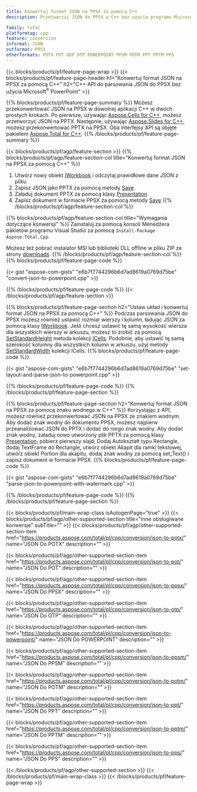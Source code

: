 ```yaml
---
title: Konwertuj format JSON na PPSX za pomocą C++
description: Przetwarzaj JSON do PPSX w C++ bez użycia programu Microsoft PowerPoint

family: total
platformtag: cpp
feature: conversion
informat: JSON
outformat: PPSX
otherformats: POTX POT ODP OTP POWERPOINT PPSM POTM PPT PPTM PPS
---
```

{{< blocks/products/pf/feature-page-wrap >}}
{{< blocks/products/pf/feature-page-header h1="Konwertuj format JSON na PPSX za pomocą C++" h2="C++ API do parsowania JSON do PPSX bez użycia Microsoft<sup>&reg;</sup> PowerPoint" >}}

{{% blocks/products/pf/feature-page-summary %}}
Możesz przekonwertować JSON na PPSX w dowolnej aplikacji C++ w dwóch prostych krokach. Po pierwsze, używając [Aspose.Cells for C++](https://products.aspose.com/cells/cpp/), możesz przetworzyć JSON na PPTX. Następnie, używając [Aspose.Slides for C++](https://products.aspose.com/slides/cpp/), możesz przekonwertować PPTX na PPSX. Oba interfejsy API są objęte pakietem [Aspose.Total for C++](https://products.aspose.com/total/cpp/). 
{{% /blocks/products/pf/feature-page-summary  %}}

{{< blocks/products/pf/agp/feature-section >}}
{{% blocks/products/pf/agp/feature-section-col title="Konwertuj format JSON na PPSX za pomocą C++" %}}
1. Utwórz nowy obiekt [IWorkbook](https://reference.aspose.com/cells/cpp/class/aspose.cells.i_workbook) i odczytaj prawidłowe dane JSON z pliku
2. Zapisz JSON jako PPTX za pomocą metody [Save](https://reference.aspose.com/cells/cpp/class/aspose.cells.i_workbook#a9460f52a2dec8f4bf623a4905167d997)
3. Załaduj dokument PPTX za pomocą klasy [Presentation](https://reference.aspose.com/slides/cpp/class/aspose.slides.presentation)
4. Zapisz dokument w formacie PPSX za pomocą metody [Save](https://reference.aspose.com/slides/cpp/class/aspose.slides.presentation#afcd59ec697bf05c10f78c3869de2ec9e)
{{% /blocks/products/pf/agp/feature-section-col %}}

{{% blocks/products/pf/agp/feature-section-col title="Wymagania dotyczące konwersji" %}}
Zainstaluj za pomocą konsoli Menedżera pakietów programu Visual Studio za pomocą ```Install-Package Aspose.Total.Cpp```.

Możesz też pobrać instalator MSI lub biblioteki DLL offline w pliku ZIP ze strony [downloads](https://releases.aspose.com/total/cpp).
{{% /blocks/products/pf/agp/feature-section-col %}}
{{% blocks/products/pf/feature-page-code %}}

{{< gist "aspose-com-gists" "e6b7f7744296b6d7ad8619a0769d75be" "convert-json-to-powerpoint.cpp" >}}



{{% /blocks/products/pf/feature-page-code %}}
{{< /blocks/products/pf/agp/feature-section >}}

{{% blocks/products/pf/feature-page-section  h2="Ustaw układ i konwertuj format JSON na PPSX za pomocą C++" %}}
Podczas parsowania JSON do PPSX możesz również ustawić rozmiar wierszy i kolumn, ładując JSON za pomocą klasy [IWorkbook](https://reference.aspose.com/cells/cpp/class/aspose.cells.i_workbook). Jeśli chcesz ustawić tę samą wysokość wiersza dla wszystkich wierszy w arkuszu, możesz to zrobić za pomocą [SetStandardHeight](https://reference.aspose.com/cells/cpp/class/aspose.cells.i_cell#a0b79a3163e2b601aa1b6a6a1e3f1467f ) metoda kolekcji [ICells](https://reference.aspose.com/cells/cpp/class/aspose.cells.i_cell). Podobnie, aby ustawić tę samą szerokość kolumny dla wszystkich kolumn w arkuszu, użyj metody [SetStandardWidth](https://reference.aspose.com/cells/cpp/class/aspose.cells.i_cell#a48f5dbccc3bf4bb9e6e882094b500bd7) kolekcji ICells.
{{% blocks/products/pf/feature-page-code %}}

{{< gist "aspose-com-gists" "e6b7f7744296b6d7ad8619a0769d75be" "set-layout-and-parse-json-to-powerpoint.cpp" >}}

{{% /blocks/products/pf/feature-page-code  %}}
{{% /blocks/products/pf/feature-page-section %}}

{{% blocks/products/pf/feature-page-section  h2="Konwertuj format JSON na PPSX za pomocą znaku wodnego w C++" %}}
Korzystając z API, możesz również przekonwertować JSON na PPSX ze znakiem wodnym. Aby dodać znak wodny do dokumentu PPSX, możesz najpierw przeanalizować JSON do PPTX i dodać do niego znak wodny. Aby dodać znak wodny, załaduj nowo utworzony plik PPTX za pomocą klasy [Presentation](https://reference.aspose.com/slides/cpp/class/aspose.slides.presentation), pobierz pierwszy slajd, Dodaj Autokształt typu Rectangle, dodaj TextFrame do Rectangle, utwórz obiekt Akapit dla ramki tekstowej, utwórz obiekt Portion dla akapitu, dodaj znak wodny za pomocą set_Text() i zapisz dokument w formacie PPSX.
{{% blocks/products/pf/feature-page-code %}}

{{< gist "aspose-com-gists" "e6b7f7744296b6d7ad8619a0769d75be" "parse-json-to-powerpoint-with-watermark.cpp" >}}

{{% /blocks/products/pf/feature-page-code  %}}
{{% /blocks/products/pf/feature-page-section %}}

{{< blocks/products/pf/main-wrap-class isAutogenPage="true" >}}
{{< blocks/products/pf/agp/other-supported-section title="Inne obsługiwane konwersje" subTitle="" >}}
{{< blocks/products/pf/agp/other-supported-section-item href="https://products.aspose.com/total/pl/cpp/conversion/json-to-potx/" name="JSON Do POTX" description="" >}}

{{< blocks/products/pf/agp/other-supported-section-item href="https://products.aspose.com/total/pl/cpp/conversion/json-to-pot/" name="JSON Do POT" description="" >}}

{{< blocks/products/pf/agp/other-supported-section-item href="https://products.aspose.com/total/pl/cpp/conversion/json-to-ppsx/" name="JSON Do PPSX" description="" >}}

{{< blocks/products/pf/agp/other-supported-section-item href="https://products.aspose.com/total/pl/cpp/conversion/json-to-otp/" name="JSON Do OTP" description="" >}}

{{< blocks/products/pf/agp/other-supported-section-item href="https://products.aspose.com/total/pl/cpp/conversion/json-to-powerpoint/" name="JSON Do POWERPOINT" description="" >}}

{{< blocks/products/pf/agp/other-supported-section-item href="https://products.aspose.com/total/pl/cpp/conversion/json-to-ppsm/" name="JSON Do PPSM" description="" >}}

{{< blocks/products/pf/agp/other-supported-section-item href="https://products.aspose.com/total/pl/cpp/conversion/json-to-potm/" name="JSON Do POTM" description="" >}}

{{< blocks/products/pf/agp/other-supported-section-item href="https://products.aspose.com/total/pl/cpp/conversion/json-to-ppt/" name="JSON Do PPT" description="" >}}

{{< blocks/products/pf/agp/other-supported-section-item href="https://products.aspose.com/total/pl/cpp/conversion/json-to-pptm/" name="JSON Do PPTM" description="" >}}

{{< blocks/products/pf/agp/other-supported-section-item href="https://products.aspose.com/total/pl/cpp/conversion/json-to-pps/" name="JSON Do PPS" description="" >}}


{{< /blocks/products/pf/agp/other-supported-section >}}
{{< /blocks/products/pf/main-wrap-class >}}
{{< /blocks/products/pf/feature-page-wrap >}}